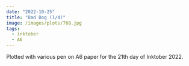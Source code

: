 ```yaml
---
date: "2022-10-25"
title: "Bad Dog (1/4)"
image: /images/plots/768.jpg
tags:
  - inktober
  - A6
---
```


Plotted with various pen on A6 paper for the 21th day of Inktober 2022.
